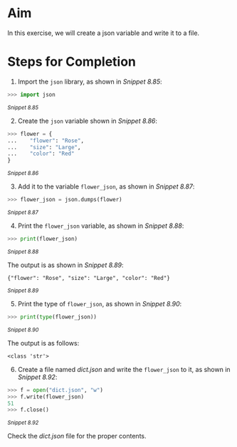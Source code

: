 <!-- practice -->

# Aim

In this exercise, we will create a json variable and write it to a file.

# Steps for Completion

1. Import the `json` library, as shown in _Snippet 8.85_:

```python
>>> import json
```

<sup>_Snippet 8.85_</sup>

2. Create the `json` variable shown in _Snippet 8.86_:

```python
>>> flower = {
...    "flower": "Rose",
...    "size": "Large",
...    "color": "Red"
}
```

<sup>_Snippet 8.86_</sup>

3. Add it to the variable `flower_json`, as shown in _Snippet 8.87_:

```python
>>> flower_json = json.dumps(flower)
```

<sup>_Snippet 8.87_</sup>

4. Print the `flower_json` variable, as shown in _Snippet 8.88_:

```python
>>> print(flower_json)
```

<sup>_Snippet 8.88_</sup>

The output is as shown in _Snippet 8.89_:

```
{"flower": "Rose", "size": "Large", "color": "Red"}
```

<sup>_Snippet 8.89_</sup>

5. Print the type of `flower_json`, as shown in _Snippet 8.90_:

```python
>>> print(type(flower_json))
```

<sup>_Snippet 8.90_</sup>

The output is as follows:

```
<class 'str'>
```

6. Create a file named _dict.json_ and write the `flower_json` to it, as shown in _Snippet 8.92_:

```python
>>> f = open("dict.json", "w")
>>> f.write(flower_json)
51
>>> f.close()
```

<sup>_Snippet 8.92_</sup>

Check the _dict.json_ file for the proper contents.
